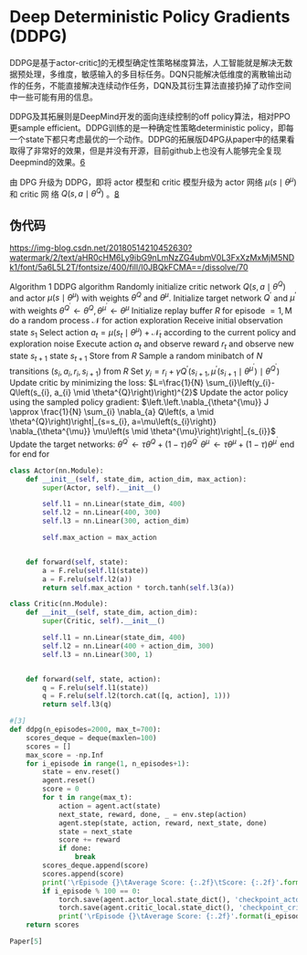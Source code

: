 

<!--
 * @version:
 * @Author:  StevenJokess https://github.com/StevenJokess
 * @Date: 2020-11-26 21:09:10
 * @LastEditors:  StevenJokess https://github.com/StevenJokess
 * @LastEditTime: 2020-12-26 19:43:08
 * @Description:
 * @TODO::
 * @Reference:
-->

#  Deep Deterministic Policy Gradients (DDPG)



DDPG是基于actor-critic[1]的无模型确定性策略梯度算法，人工智能就是解决无数据预处理，多维度，敏感输入的多目标任务。DQN只能解决低维度的离散输出动作的任务，不能直接解决连续动作任务，DQN及其衍生算法直接扔掉了动作空间中一些可能有用的信息。

DDPG及其拓展则是DeepMind开发的面向连续控制的off policy算法，相对PPO 更sample efficient。DDPG训练的是一种确定性策略deterministic policy，即每一个state下都只考虑最优的一个动作。DDPG的拓展版D4PG从paper中的结果看取得了非常好的效果，但是并没有开源，目前github上也没有人能够完全复现Deepmind的效果。[6]

由 DPG 升级为 DDPG，即将 actor 模型和 critic 模型升级为 actor 网络 $\mu\left(s \mid \theta^{\mu}\right)$ 和 critic 网 络 $Q\left(s, a \mid \theta^{Q}\right)$ 。[8]

## 伪代码

https://img-blog.csdn.net/20180514210452630?watermark/2/text/aHR0cHM6Ly9ibG9nLmNzZG4ubmV0L3FxXzMxMjM5NDk1/font/5a6L5L2T/fontsize/400/fill/I0JBQkFCMA==/dissolve/70

Algorithm 1 DDPG algorithm
Randomly initialize critic network $Q\left(s, a \mid \theta^{Q}\right)$ and actor $\mu\left(s \mid \theta^{\mu}\right)$ with weights $\theta^{Q}$ and $\theta^{\mu}$. Initialize target network $Q^{\prime}$ and $\mu^{\prime}$ with weights $\theta^{Q^{\prime}} \leftarrow \theta^{Q}, \theta^{\mu^{\prime}} \leftarrow \theta^{\mu}$
Initialize replay buffer $R$ for episode $=1, \mathrm{M}$ do a random process $\mathcal{N}$ for action exploration Receive initial observation state $s_{1}$ Select action $a_{t}=\mu\left(s_{t} \mid \theta^{\mu}\right)+\mathcal{N}_{t}$ according to the current policy and exploration noise Execute action $a_{t}$ and observe reward $r_{t}$ and observe new state $s_{t+1}$ state $s_{t+1}$ Store from $R$ Sample a random minibatch of $N$ transitions $\left(s_{i}, a_{i}, r_{i}, s_{i+1}\right)$ from $R$
Set $y_{i}=r_{i}+\gamma Q^{\prime}\left(s_{i+1}, \mu^{\prime}\left(s_{i+1} \mid \theta^{\mu^{\prime}}\right) \mid \theta^{Q^{\prime}}\right)$
Update critic by minimizing the loss: $L=\frac{1}{N} \sum_{i}\left(y_{i}-Q\left(s_{i}, a_{i} \mid \theta^{Q}\right)\right)^{2}$ Update the actor policy using the sampled policy gradient:
$\left.\left.\nabla_{\theta^{\mu}} J \approx \frac{1}{N} \sum_{i} \nabla_{a} Q\left(s, a \mid \theta^{Q}\right)\right|_{s=s_{i}, a=\mu\left(s_{i}\right)} \nabla_{\theta^{\mu}} \mu\left(s \mid \theta^{\mu}\right)\right|_{s_{i}}$
Update the target networks:
$\theta^{Q^{\prime}} \leftarrow \tau \theta^{Q}+(1-\tau) \theta^{Q^{\prime}}$ $\theta^{\mu^{\prime}} \leftarrow \tau \theta^{\mu}+(1-\tau) \theta^{\mu^{\prime}}$
end for
end for

```py
class Actor(nn.Module):
	def __init__(self, state_dim, action_dim, max_action):
		super(Actor, self).__init__()

		self.l1 = nn.Linear(state_dim, 400)
		self.l2 = nn.Linear(400, 300)
		self.l3 = nn.Linear(300, action_dim)

		self.max_action = max_action


	def forward(self, state):
		a = F.relu(self.l1(state))
		a = F.relu(self.l2(a))
		return self.max_action * torch.tanh(self.l3(a))
```

```py
class Critic(nn.Module):
	def __init__(self, state_dim, action_dim):
		super(Critic, self).__init__()

		self.l1 = nn.Linear(state_dim, 400)
		self.l2 = nn.Linear(400 + action_dim, 300)
		self.l3 = nn.Linear(300, 1)


	def forward(self, state, action):
		q = F.relu(self.l1(state))
		q = F.relu(self.l2(torch.cat([q, action], 1)))
		return self.l3(q)
```


```py
#[3]
def ddpg(n_episodes=2000, max_t=700):
    scores_deque = deque(maxlen=100)
    scores = []
    max_score = -np.Inf
    for i_episode in range(1, n_episodes+1):
        state = env.reset()
        agent.reset()
        score = 0
        for t in range(max_t):
            action = agent.act(state)
            next_state, reward, done, _ = env.step(action)
            agent.step(state, action, reward, next_state, done)
            state = next_state
            score += reward
            if done:
                break
        scores_deque.append(score)
        scores.append(score)
        print('\rEpisode {}\tAverage Score: {:.2f}\tScore: {:.2f}'.format(i_episode, np.mean(scores_deque), score), end="")
        if i_episode % 100 == 0:
            torch.save(agent.actor_local.state_dict(), 'checkpoint_actor.pth')
            torch.save(agent.critic_local.state_dict(), 'checkpoint_critic.pth')
            print('\rEpisode {}\tAverage Score: {:.2f}'.format(i_episode, np.mean(scores_deque)))
    return scores

Paper[5]
```

[1]: https://github.com/udacity/deep-reinforcement-learning/blob/master/finance/DRL.ipynb
[2]: https://github.com/udacity/deep-reinforcement-learning/blob/master/finance/DRL.ipynb
[3]: https://github.com/udacity/deep-reinforcement-learning/blob/master/ddpg-bipedal/DDPG.ipynb
[4]: https://github.com/sfujim/TD3/blob/master/DDPG.py
[5]: https://arxiv.org/abs/1509.02971
[6]: https://zhuanlan.zhihu.com/p/70360272
[7]: https://blog.csdn.net/qq_31239495/article/details/80313803
[8]: https://github.com/CharmyZ/note-book-blog/blob/master/%E3%80%8A%E5%BC%BA%E5%8C%96%E5%AD%A6%E4%B9%A0%E5%9C%A8%E9%98%BF%E9%87%8C%E7%9A%84%E6%8A%80%E6%9C%AF%E6%BC%94%E8%BF%9B%E4%B8%8E%E4%B8%9A%E5%8A%A1%E5%88%9B%E6%96%B0%E3%80%8B.pdf

